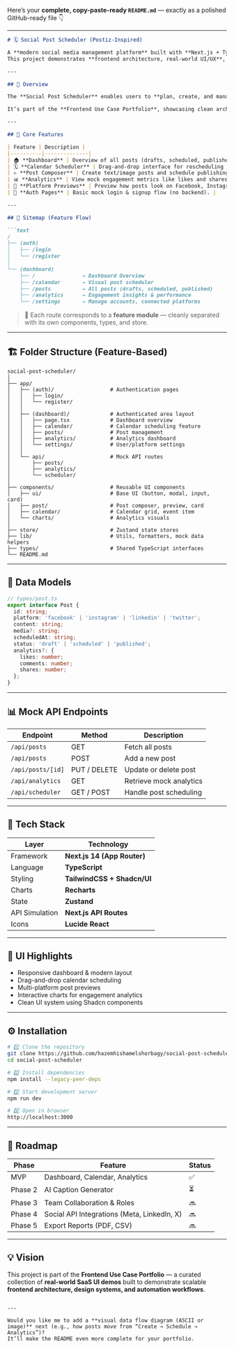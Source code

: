 Here’s your **complete, copy-paste-ready `README.md`** — exactly as a polished GitHub-ready file 👇

---

````markdown
# 🗓️ Social Post Scheduler (Postiz-Inspired)

A **modern social media management platform** built with **Next.js + TypeScript**, inspired by [Postiz](https://postiz.com/).  
This project demonstrates **frontend architecture, real-world UI/UX**, and **mock API design** for SaaS-level applications.

---

## 🚀 Overview

The **Social Post Scheduler** enables users to **plan, create, and manage posts** across multiple social media platforms — all from a single dashboard.

It’s part of the **Frontend Use Case Portfolio**, showcasing clean architecture, reusable components, and scalable UI patterns.

---

## 🎯 Core Features

| Feature | Description |
|----------|--------------|
| 🏠 **Dashboard** | Overview of all posts (drafts, scheduled, published). |
| 🗓️ **Calendar Scheduler** | Drag-and-drop interface for rescheduling posts. |
| ✍️ **Post Composer** | Create text/image posts and schedule publishing. |
| 📊 **Analytics** | View mock engagement metrics like likes and shares. |
| 🔗 **Platform Previews** | Preview how posts look on Facebook, Instagram, LinkedIn, or X (Twitter). |
| 👤 **Auth Pages** | Basic mock login & signup flow (no backend). |

---

## 🧭 Sitemap (Feature Flow)

```text
/
├── (auth)
│   ├── /login
│   └── /register
│
└── (dashboard)
    ├── /               → Dashboard Overview
    ├── /calendar       → Visual post scheduler
    ├── /posts          → All posts (drafts, scheduled, published)
    ├── /analytics      → Engagement insights & performance
    └── /settings       → Manage accounts, connected platforms
````

> 🧩 Each route corresponds to a **feature module** — cleanly separated with its own components, types, and store.

---

## 🏗️ Folder Structure (Feature-Based)

```text
social-post-scheduler/
│
├── app/
│   ├── (auth)/                  # Authentication pages
│   │   ├── login/
│   │   └── register/
│   │
│   ├── (dashboard)/             # Authenticated area layout
│   │   ├── page.tsx             # Dashboard overview
│   │   ├── calendar/            # Calendar scheduling feature
│   │   ├── posts/               # Post management
│   │   ├── analytics/           # Analytics dashboard
│   │   └── settings/            # User/platform settings
│   │
│   └── api/                     # Mock API routes
│       ├── posts/
│       ├── analytics/
│       └── scheduler/
│
├── components/                  # Reusable UI components
│   ├── ui/                      # Base UI (button, modal, input, card)
│   ├── post/                    # Post composer, preview, card
│   ├── calendar/                # Calendar grid, event item
│   └── charts/                  # Analytics visuals
│
├── store/                       # Zustand state stores
├── lib/                         # Utils, formatters, mock data helpers
├── types/                       # Shared TypeScript interfaces
└── README.md
```

---

## 🧠 Data Models

```ts
// types/post.ts
export interface Post {
  id: string;
  platform: 'facebook' | 'instagram' | 'linkedin' | 'twitter';
  content: string;
  media?: string;
  scheduledAt: string;
  status: 'draft' | 'scheduled' | 'published';
  analytics?: {
    likes: number;
    comments: number;
    shares: number;
  };
}
```

---

## 📊 Mock API Endpoints

| Endpoint          | Method       | Description             |
| ----------------- | ------------ | ----------------------- |
| `/api/posts`      | GET          | Fetch all posts         |
| `/api/posts`      | POST         | Add a new post          |
| `/api/posts/[id]` | PUT / DELETE | Update or delete post   |
| `/api/analytics`  | GET          | Retrieve mock analytics |
| `/api/scheduler`  | GET / POST   | Handle post scheduling  |

---

## 🧩 Tech Stack

| Layer          | Technology                  |
| -------------- | --------------------------- |
| Framework      | **Next.js 14 (App Router)** |
| Language       | **TypeScript**              |
| Styling        | **TailwindCSS + Shadcn/UI** |
| Charts         | **Recharts**                |
| State          | **Zustand**                 |
| API Simulation | **Next.js API Routes**      |
| Icons          | **Lucide React**            |

---

## 🎨 UI Highlights

* Responsive dashboard & modern layout
* Drag-and-drop calendar scheduling
* Multi-platform post previews
* Interactive charts for engagement analytics
* Clean UI system using Shadcn components

---

## ⚙️ Installation

```bash
# 1️⃣ Clone the repository
git clone https://github.com/hazemhishamelshorbagy/social-post-scheduler.git
cd social-post-scheduler

# 2️⃣ Install dependencies
npm install --legacy-peer-deps

# 3️⃣ Start development server
npm run dev

# 4️⃣ Open in browser
http://localhost:3000
```

---

## 🧭 Roadmap

| Phase   | Feature                                     | Status |
| ------- | ------------------------------------------- | ------ |
| MVP     | Dashboard, Calendar, Analytics              | ✅      |
| Phase 2 | AI Caption Generator                        | ⏳      |
| Phase 3 | Team Collaboration & Roles                  | 🔜     |
| Phase 4 | Social API Integrations (Meta, LinkedIn, X) | 🔜     |
| Phase 5 | Export Reports (PDF, CSV)                   | 🔜     |

---

## 💡 Vision

This project is part of the **Frontend Use Case Portfolio** —
a curated collection of **real-world SaaS UI demos** built to demonstrate scalable **frontend architecture, design systems, and automation workflows**.

```

---

Would you like me to add a **visual data flow diagram (ASCII or image)** next (e.g., how posts move from “Create → Schedule → Analytics”)?  
It’ll make the README even more complete for your portfolio.
```
